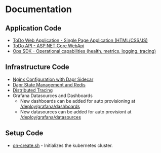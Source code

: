 # Documentation

## Application Code

* [ToDo Web Application - Single Page Application (HTML/CSS/JS)](../src/todospa/README.md)
* [ToDo API - ASP.NET Core WebApi](../src/todoapi/README.md)
* [Ops SDK - Operational capabilities (health, metrics, logging, tracing)](../src/ops/README.md)

## Infrastructure Code

* [Nginx Configuration with Dapr Sidecar](./NginxWithDapr.md)
* [Dapr State Management and Redis](./DaprStateWithRedis.md)
* [Distributed Tracing](./DistributedTracing.md)
* Grafana Datasources and Dashboards
    * New dashboards can be added for auto provisioning at [/deploy/grafana/dashboards](../deploy/grafana/dashboards/)
    * New datasources can be added for auto provisiont at [/deploy/grafana/datasources](../deploy/grafana/datasources/)

## Setup Code
* [on-create.sh](./SetupScripts.md#oncreatesh) - Initializes the kubernetes cluster.
